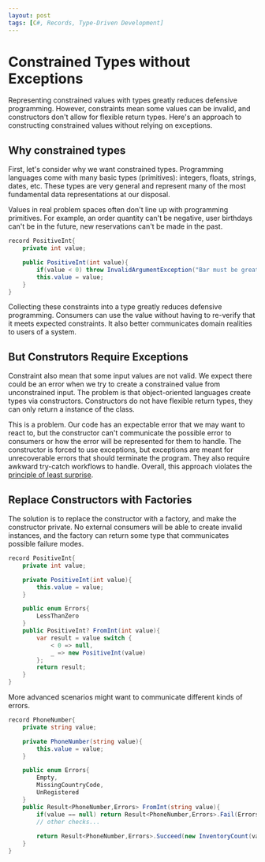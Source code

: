 ```yaml
---
layout: post
tags: [C#, Records, Type-Driven Development]
---
```


# Constrained Types without Exceptions

Representing constrained values with types greatly reduces defensive programming. However, constraints mean some values can be invalid, and constructors don't allow for flexible return types. Here's an approach to constructing constrained values without relying on exceptions.

## Why constrained types

First, let's consider why we want constrained types. Programming languages come with many basic types (primitives): integers, floats, strings, dates, etc. 
These types are very general and represent many of the most fundamental data representations at our disposal. 

Values in real problem spaces often don't line up with programming primitives. For example, an order quantity can't be negative, user birthdays can't be in the future, new reservations can't be made in the past.

```cs
record PositiveInt{
    private int value;

    public PositiveInt(int value){
        if(value < 0) throw InvalidArgumentException("Bar must be greater than zero")
        this.value = value;
    }
}
```

Collecting these constraints into a type greatly reduces defensive programming. Consumers can use the value without having to re-verify that it meets expected constraints. It also better communicates domain realities to users of a system.

## But Construtors Require Exceptions 

Constraint also mean that some input values are not valid. We expect there could be an error when we try to create a constrained value from unconstrained input. 
The problem is that object-oriented languages create types via constructors. Constructors do not have flexible return types, they can only return a instance of the class.

This is a problem. Our code has an expectable error that we may want to react to, but the constructor can't communicate the possible error to consumers or how the error will be represented for them to handle. The constructor is forced to use exceptions, but exceptions are meant for unrecoverable errors that should terminate the program. They also require awkward try-catch workflows to handle. Overall, this approach violates the [principle of least surprise](https://en.wikipedia.org/wiki/Principle_of_least_astonishment).

## Replace Constructors with Factories

The solution is to replace the constructor with a factory, and make the constructor private.
No external consumers will be able to create invalid instances, and the factory can return some type that communicates possible failure modes.

```cs
record PositiveInt{
    private int value;

    private PositiveInt(int value){
        this.value = value;
    }

    public enum Errors{
        LessThanZero
    }
    public PositiveInt? FromInt(int value){
        var result = value switch {
            < 0 => null,
            _ => new PositiveInt(value)
        };
        return result;
    }
}
```

More advanced scenarios might want to communicate different kinds of errors.
```cs
record PhoneNumber{
    private string value;

    private PhoneNumber(string value){
        this.value = value;
    }

    public enum Errors{
        Empty,
        MissingCountryCode,
        UnRegistered
    }
    public Result<PhoneNumber,Errors> FromInt(string value){
        if(value == null) return Result<PhoneNumber,Errors>.Fail(Errors.Empty);
        // other checks...
        
        return Result<PhoneNumber,Errors>.Succeed(new InventoryCount(value));
    }
}
```